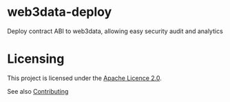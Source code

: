 # web3data-deploy
Deploy contract ABI to web3data, allowing easy security audit and analytics

# Licensing

This project is licensed under the [Apache Licence 2.0](./LICENSE).

See also [Contributing](./CONTRIBUTING.md)

